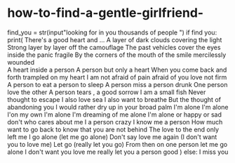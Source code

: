 # how-to-find-a-gentle-girlfriend-
find_you = str(input"looking for in you thousands of people ")
if find you:
   print(
There's a good heart and ...
A layer of dark clouds covering the light
Strong layer by layer off the camouflage
The past vehicles cover the eyes inside the panic fragile
By the corners of the mouth of the smile mercilessly wounded  
A heart inside a person 
A person but only a heart 
When you come back and forth trampled on my heart
I am not afraid of pain afraid of you love not firm
A person to eat a person to sleep
A person miss a person drunk 
One person love the other 
A person tears , a good sorrow
I am a small fish 
Never thought to escape 
I also love sea
I also want to breathe 
But the thought of abandoning you
I would rather dry up in your broad palm
I'm alone 
I'm alone I'on my own
I'm alone 
I'm dreaming of me alone
I'm alone or happy or sad don't who cares about me
I a person crazy I know me a person 
How much want to go back to know that you are not behind 
The love to the end only left me
I go alone (let me go alone)
Don't say love me again (I don't want you to love me)
Let go (really let you go)
From then on one person let me go alone 
I don't want you love me really let you a person good )
else:
     I miss you
